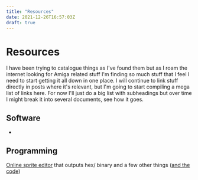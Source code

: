 ```yaml
---
title: "Resources"
date: 2021-12-26T16:57:03Z
draft: true
---
```


# Resources

I have been trying to catalogue things as I've found them but as I roam the internet looking for Amiga related stuff I'm finding so much stuff that I feel I need to start getting it all down in one place. I will continue to link stuff directly in posts where it's relevant, but I'm going to start compiling a mega list of links here. For now I'll just do a big list with subheadings but over time I might break it into several documents, see how it goes.

## Software

* 

## Programming

[Online sprite editor](http://amigafonteditor.ozzyboshi.com/index_sprite.html) that outputs hex/ binary and a few other things ([and the code](https://github.com/Ozzyboshi/AmigaFontEditor))



